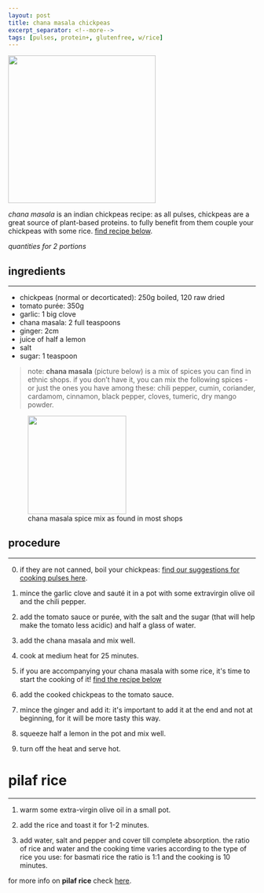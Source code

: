 ```yaml
---
layout: post
title: chana masala chickpeas
excerpt_separator: <!--more-->
tags: [pulses, protein+, glutenfree, w/rice]
---
```


 <img src="../../../images/chana-masala-square.jpg" width="300">

<!--more-->

 _chana masala_ is an indian chickpeas recipe: as all pulses, chickpeas are a great source of plant-based proteins. to fully benefit from them couple your chickpeas with some rice. [find recipe below](#pilaf-rice).
 
 *quantities for 2 portions*

## ingredients
---

- chickpeas (normal or decorticated): 250g boiled, 120 raw dried
- tomato purée: 350g
- garlic: 1 big clove
- chana masala: 2 full teaspoons
- ginger: 2cm
- juice of half a lemon
- salt
- sugar: 1 teaspoon
  
> note: **chana masala** (picture below) is a mix of spices you can find in ethnic shops. if you don’t have it, you can mix the following spices - or just the ones you have among these: chili pepper, cumin, coriander, cardamom, cinnamon, black pepper, cloves, tumeric, dry mango powder.


<figure class="image">
  <img src="../../../images/chana-masala-box.jpg" width=200> 
  <figcaption>chana masala spice mix as found in most shops</figcaption>
</figure>

## procedure
---
0.  if they are not canned, boil your chickpeas: [find our suggestions for cooking pulses here](https://fagiolini.github.io/pulses-guide/).

1. mince the garlic clove and sauté it in a pot with some extravirgin olive oil and the chili pepper.
   
2. add the tomato sauce or purée, with the salt and the sugar (that will help make the tomato less acidic) and half a glass of water.
   
3. add the chana masala and mix well.
   
4. cook at medium heat for 25 minutes.
   
5. if you are accompanying your chana masala with some rice, it's time to start the cooking of it!  [find the recipe below](#pilaf-rice) 
  
6. add the cooked chickpeas to the tomato sauce.

7. mince the ginger and add it: it's important to add it at the end and not at beginning, for it will be more tasty this way.

8. squeeze half a lemon in the pot and mix well.
   
9.  turn off the heat and serve hot.


# pilaf rice
---

1. warm some extra-virgin olive oil in a small pot.
   
2.  add the rice and toast it for 1-2 minutes.
   
3.  add water, salt and pepper and cover till complete absorption. the ratio of rice and water and the cooking time varies according to the type of rice you use: for basmati rice the ratio is 1:1 and the cooking is 10 minutes.
   
   for more info on **pilaf rice** check [here](https://fagiolini.github.io/pilaf-rice/).


